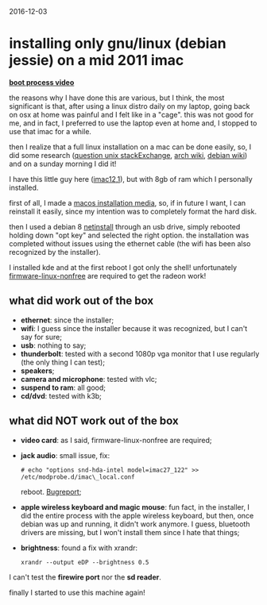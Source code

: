 2016-12-03

installing only gnu/linux (debian jessie) on a mid 2011 imac
============================================================

[**boot process video**][1]

the reasons why I have done this are various, but I think, the most significant
is that, after using a linux distro daily on my laptop, going back on osx at
home was painful and I felt like in a "cage". this was not good for me, and in
fact, I preferred to use the laptop even at home and, I stopped to use that imac
for a while.

then I realize that a full linux installation on a mac can be done easily, so, I
did some research ([question unix stackExchange][2], [arch wiki][3], [debian
wiki][4]) and on a sunday morning I did it!

I have this little guy here ([imac12,1][5]), but with 8gb of ram which I
personally installed.

first of all, I made a [macos installation media][6], so, if in future I want, I
can reinstall it easily, since my intention was to completely format the hard
disk.

then I used a debian 8 [netinstall][7] through an usb drive, simply rebooted
holding down "opt key" and selected the right option. the installation was
completed without issues using the ethernet cable (the wifi has been also
recognized by the installer).

I installed kde and at the first reboot I got only the shell! unfortunately
[firmware-linux-nonfree][8] are required to get the radeon work!

what did work out of the box
----------------------------

- **ethernet**: since the installer;
- **wifi**: I guess since the installer because it was recognized, but I can't
  say for sure;
- **usb**: nothing to say;
- **thunderbolt**: tested with a second 1080p vga monitor that I use regularly
  (the only thing I can test);
- **speakers**;
- **camera and microphone**: tested with vlc;
- **suspend to ram**: all good;
- **cd/dvd**: tested with k3b;

what did NOT work out of the box
--------------------------------

- **video card**: as I said, firmware-linux-nonfree are required;
- **jack audio**: small issue, fix:

      # echo "options snd-hda-intel model=imac27_122" >> /etc/modprobe.d/imac\_local.conf

  reboot. [Bugreport][9];
- **apple wireless keyboard and magic mouse**: fun fact, in the installer, I
  did the entire process with the apple wireless keyboard, but then, once
  debian was up and running, it didn't work anymore. I guess, bluetooth
  drivers are missing, but I won't install them since I hate that things;
- **brightness**: found a fix with xrandr:

      xrandr --output eDP --brightness 0.5

I can't test the **firewire port** nor the **sd reader**.

finally I started to use this machine again!

[1]: https://www.youtube.com/watch?v=TPbx6QH_p0s
[2]: https://unix.stackexchange.com/questions/320107/installing-only-linux-on-a-mac-and-in-case-go-back-to-macos
[3]: https://wiki.archlinux.org/index.php/IMac_Aluminum
[4]: https://wiki.debian.org/iMacIntel
[5]: https://support.apple.com/kb/sp623?locale=en_US
[6]: https://support.apple.com/en-us/HT201372
[7]: https://www.debian.org/CD/netinst/
[8]: https://packages.debian.org/stable/firmware-linux-nonfree
[9]: https://bugs.debian.org/cgi-bin/bugreport.cgi?bug=743936
